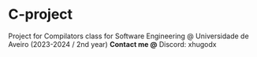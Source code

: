 # C-project
Project for Compilators class for Software Engineering @ Universidade de Aveiro (2023-2024 / 2nd year)
**Contact me @**
Discord: xhugodx
